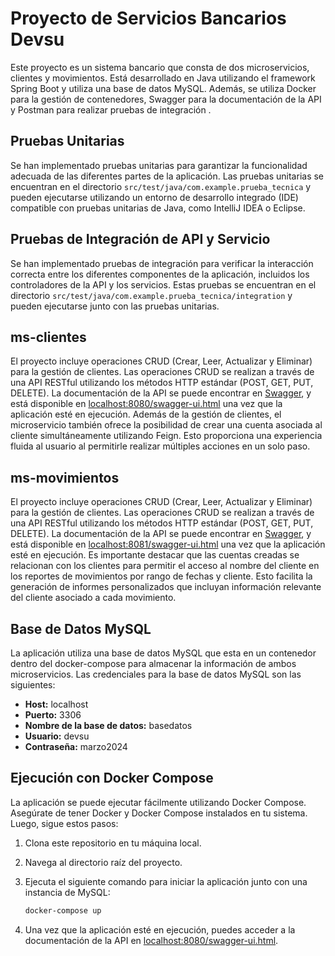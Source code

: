 # Proyecto de Servicios Bancarios Devsu

Este proyecto es un sistema bancario que consta de dos microservicios, clientes y movimientos. Está desarrollado en Java utilizando el framework Spring Boot y utiliza una base de datos MySQL. Además, se utiliza Docker para la gestión de contenedores, Swagger para la documentación de la API y Postman para realizar pruebas de integración .

## Pruebas Unitarias

Se han implementado pruebas unitarias para garantizar la funcionalidad adecuada de las diferentes partes de la aplicación. Las pruebas unitarias se encuentran en el directorio `src/test/java/com.example.prueba_tecnica` y pueden ejecutarse utilizando un entorno de desarrollo integrado (IDE) compatible con pruebas unitarias de Java, como IntelliJ IDEA o Eclipse.

## Pruebas de Integración de API y Servicio

Se han implementado pruebas de integración para verificar la interacción correcta entre los diferentes componentes de la aplicación, incluidos los controladores de la API y los servicios. Estas pruebas se encuentran en el directorio `src/test/java/com.example.prueba_tecnica/integration` y pueden ejecutarse junto con las pruebas unitarias.

## ms-clientes

El proyecto incluye operaciones CRUD (Crear, Leer, Actualizar y Eliminar) para la gestión de clientes. Las operaciones CRUD se realizan a través de una API RESTful utilizando los métodos HTTP estándar (POST, GET, PUT, DELETE). La documentación de la API se puede encontrar en [Swagger](https://swagger.io/), y está disponible en [localhost:8080/swagger-ui.html](http://localhost:8080/swagger-ui.html) una vez que la aplicación esté en ejecución. Además de la gestión de clientes, el microservicio también ofrece la posibilidad de crear una cuenta asociada al cliente simultáneamente utilizando Feign. Esto proporciona una experiencia fluida al usuario al permitirle realizar múltiples acciones en un solo paso.

## ms-movimientos

El proyecto incluye operaciones CRUD (Crear, Leer, Actualizar y Eliminar) para la gestión de clientes. Las operaciones CRUD se realizan a través de una API RESTful utilizando los métodos HTTP estándar (POST, GET, PUT, DELETE). La documentación de la API se puede encontrar en [Swagger](https://swagger.io/), y está disponible en [localhost:8081/swagger-ui.html](http://localhost:8081/swagger-ui.html) una vez que la aplicación esté en ejecución. Es importante destacar que las cuentas creadas se relacionan con los clientes para permitir el acceso al nombre del cliente en los reportes de movimientos por rango de fechas y cliente. Esto facilita la generación de informes personalizados que incluyan información relevante del cliente asociado a cada movimiento.


## Base de Datos MySQL

La aplicación utiliza una base de datos MySQL que esta en un contenedor dentro del docker-compose para almacenar la información de ambos microservicios. Las credenciales para la base de datos MySQL son las siguientes:

- **Host:** localhost
- **Puerto:** 3306
- **Nombre de la base de datos:** basedatos
- **Usuario:** devsu
- **Contraseña:** marzo2024

## Ejecución con Docker Compose

La aplicación se puede ejecutar fácilmente utilizando Docker Compose. Asegúrate de tener Docker y Docker Compose instalados en tu sistema. Luego, sigue estos pasos:

1. Clona este repositorio en tu máquina local.

2. Navega al directorio raíz del proyecto.

3. Ejecuta el siguiente comando para iniciar la aplicación junto con una instancia de MySQL:

    ```bash
    docker-compose up
    ```

4. Una vez que la aplicación esté en ejecución, puedes acceder a la documentación de la API en [localhost:8080/swagger-ui.html](http://localhost:8080/swagger-ui.html).